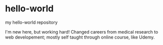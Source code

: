 # hello-world
my hello-world repository

I'm new here, but working hard! Changed careers from medical research to web developement; mostly self taught through online course, like Udemy.
